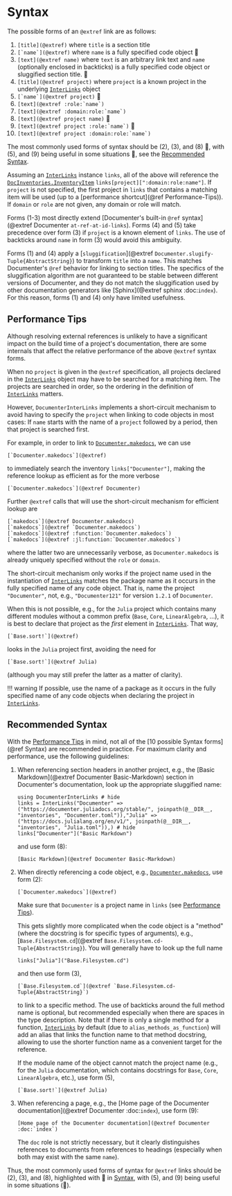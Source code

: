 # Syntax

The possible forms of an `@extref` link are as follows:

1. ```[title](@extref)``` where `title` is a section title
2. ```[`name`](@extref)``` where `name` is a fully specified code object 🏅
3. ```[text](@extref name)``` where `text` is an arbitrary link text and `name` (optionally enclosed in backticks) is a fully specified code object or sluggified section title. 🏅
4. ```[title](@extref project)``` where `project` is a known project in the underlying [`InterLinks`](@ref) object
5. ```[`name`](@extref project)``` 🥈
6. ```[text](@extref :role:`name`)```
7. ```[text](@extref :domain:role:`name`)```
8. ```[text](@extref project name)``` 🏅
9. ```[text](@extref project :role:`name`)``` 🥈
10. ```[text](@extref project :domain:role:`name`)```


The most commonly used forms of syntax should be (2), (3), and (8) 🏅, with (5), and (9) being useful in some situations 🥈, see the [Recommended Syntax](@ref).

Assuming an [`InterLinks`](@ref) instance `links`, all of the above will reference the [`DocInventories.InventoryItem`](@extref) `links[project][":domain:role:name"]`. If `project` is not specified, the first project in `links` that contains a matching item will be used (up to a [performance shortcut](@ref Performance-Tips)). If `domain` or `role` are not given, any domain or role will match.

Forms (1-3) most directly extend [Documenter's built-in `@ref` syntax](@extref Documenter `at-ref-at-id-links`). Forms (4) and (5) take precedence over form (3) if `project` is a known element of `links`. The use of backticks around `name` in form (3) would avoid this ambiguity.

Forms (1) and (4) apply a [`sluggification`](@extref `Documenter.slugify-Tuple{AbstractString}`) to transform `title` into a `name`.  This matches Documenter's `@ref` behavior for linking to section titles. The specifics of the sluggification algorithm are not guaranteed to be stable between different versions of Documenter, and they do not match the sluggification used by other documentation generators like [Sphinx](@extref sphinx :doc:`index`). For this reason, forms (1) and (4) only have limited usefulness.

## Performance Tips

Although resolving external references is unlikely to have a significant impact on the build time of a project's documentation, there are some internals that affect the relative performance of the above `@extref` syntax forms.

When no `project` is given in the `@extref` specification, all projects declared in the [`InterLinks`](@ref) object may have to be searched for a matching item. The projects are searched in order, so the ordering in the definition of [`InterLinks`](@ref) matters.

However, `DocumenterInterLinks` implements a short-circuit mechanism to avoid having to specify the `project` when linking to code objects in most cases: If `name` starts with the name of a `project` followed by a period, then that project is searched first.

For example, in order to link to [`Documenter.makedocs`](@extref), we can use

```
[`Documenter.makedocs`](@extref)
```

to immediately search the inventory `links["Documenter"]`, making the reference lookup as efficient as for the more verbose

```
[`Documenter.makedocs`](@extref Documenter)
```

Further `@extref` calls that will use the short-circuit mechanism for efficient lookup are

```
[`makedocs`](@extref Documenter.makedocs)
[`makedocs`](@extref `Documenter.makedocs`)
[`makedocs`](@extref :function:`Documenter.makedocs`)
[`makedocs`](@extref :jl:function:`Documenter.makedocs`)
```

where the latter two are unnecessarily verbose, as `Documenter.makedocs` is already uniquely specified without the `role` or `domain`.

The short-circuit mechanism only works if the project name used in the instantiation of [`InterLinks`](@ref) matches the package name as it occurs in the fully specified name of any code object. That is, name the project `"Documenter"`, not, e.g., `"Documenter121"` for version `1.2.1` of `Documenter`.

When this is not possible, e.g., for the `Julia` project which contains many different modules without a common prefix (`Base`, `Core`, `LinearAlgebra`, …), it is best to declare that project as the *first* element in [`InterLinks`](@ref). That way,

```
[`Base.sort!`](@extref)
```

looks in the `Julia` project first, avoiding the need for

```
[`Base.sort!`](@extref Julia)
```

(although you may still prefer the latter as a matter of clarity).


!!! warning
    If possible, use the name of a package as it occurs in the fully specified name of any code objects when declaring the project in [`InterLinks`](@ref).


## Recommended Syntax

With the [Performance Tips](@ref) in mind, not all of the [10 possible Syntax forms](@ref Syntax) are recommended in practice. For maximum clarity and performance, use the following guidelines:

1. When referencing section headers in another project, e.g., the [Basic Markdown](@extref Documenter Basic-Markdown) section in Documenter's documentation, look up the appropriate sluggified name:

   ```@example syntax
   using DocumenterInterLinks # hide
   links = InterLinks("Documenter" => ("https://documenter.juliadocs.org/stable/", joinpath(@__DIR__, "inventories", "Documenter.toml")),"Julia" => ("https://docs.julialang.org/en/v1/", joinpath(@__DIR__, "inventories", "Julia.toml")),) # hide
   links["Documenter"]("Basic Markdown")
   ```

   and use form (8):

   ```
   [Basic Markdown](@extref Documenter Basic-Markdown)
   ```

2. When directly referencing a code object, e.g., [`Documenter.makedocs`](@extref), use form (2):

   ```
   [`Documenter.makedocs`](@extref)
   ```

   Make sure that `Documenter` is a project name in `links` (see [Performance Tips](@ref)).

   This gets slightly more complicated when the code object is a "method" (where the docstring is for specific types of arguments), e.g., [`Base.Filesystem.cd`](@extref `Base.Filesystem.cd-Tuple{AbstractString}`). You will generally have to look up the full name

   ```@example syntax
   links["Julia"]("Base.Filesystem.cd")
   ```

   and then use form (3),

   ```
   [`Base.Filesystem.cd`](@extref `Base.Filesystem.cd-Tuple{AbstractString}`)
   ```

   to link to a specific method. The use of backticks around the full method name is optional, but recommended especially when there are spaces in the type description. Note that if there is only a single method for a function, [`InterLinks`](@ref) by default (due to `alias_methods_as_function`) will add an alias that links the function name to that method docstring, allowing to use the shorter function name as a convenient target for the reference.

   If the module name of the object cannot match the project name (e.g., for the `Julia` documentation, which contains docstrings for `Base`, `Core`, `LinearAlgebra`, etc.), use form (5),

   ```
   [`Base.sort!`](@extref Julia)
   ```

3. When referencing a page, e.g., the [Home page of the Documenter documentation](@extref Documenter :doc:`index`), use form (9):

   ```
   [Home page of the Documenter documentation](@extref Documenter :doc:`index`)
   ```

   The `doc` role is not strictly necessary, but it clearly distinguishes references to documents from references to headings (especially when both may exist with the same `name`).


Thus, the most commonly used forms of syntax for `@extref` links should be (2), (3), and (8), highlighted with 🏅 in [Syntax](@ref), with (5), and (9) being useful in some situations (🥈).
